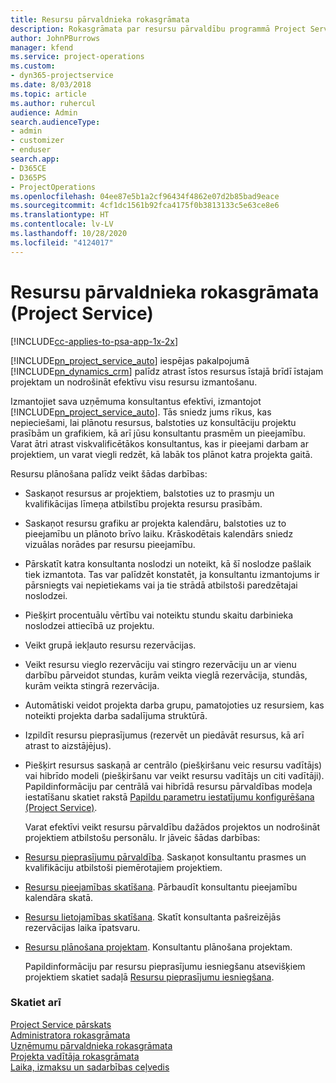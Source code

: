 ```yaml
---
title: Resursu pārvaldnieka rokasgrāmata
description: Rokasgrāmata par resursu pārvaldību programmā Project Service
author: JohnPBurrows
manager: kfend
ms.service: project-operations
ms.custom:
- dyn365-projectservice
ms.date: 8/03/2018
ms.topic: article
ms.author: ruhercul
audience: Admin
search.audienceType:
- admin
- customizer
- enduser
search.app:
- D365CE
- D365PS
- ProjectOperations
ms.openlocfilehash: 04ee87e5b1a2cf96434f4862e07d2b85bad9eace
ms.sourcegitcommit: 4cf1dc1561b92fca4175f0b3813133c5e63ce8e6
ms.translationtype: HT
ms.contentlocale: lv-LV
ms.lasthandoff: 10/28/2020
ms.locfileid: "4124017"
---
```

# <a name="resource-manager-guide-project-service"></a>Resursu pārvaldnieka rokasgrāmata (Project Service)

[!INCLUDE[cc-applies-to-psa-app-1x-2x](../includes/cc-applies-to-psa-app-1x-2x.md)]

[!INCLUDE[pn_project_service_auto](../includes/pn-project-service-auto.md)] iespējas pakalpojumā [!INCLUDE[pn_dynamics_crm](../includes/pn-dynamics-crm.md)] palīdz atrast īstos resursus īstajā brīdī īstajam projektam un nodrošināt efektīvu visu resursu izmantošanu.  
  
 Izmantojiet sava uzņēmuma konsultantus efektīvi, izmantojot [!INCLUDE[pn_project_service_auto](../includes/pn-project-service-auto.md)]. Tās sniedz jums rīkus, kas nepieciešami, lai plānotu resursus, balstoties uz konsultāciju projektu prasībām un grafikiem, kā arī jūsu konsultantu prasmēm un pieejamību. Varat ātri atrast viskvalificētākos konsultantus, kas ir pieejami darbam ar projektiem, un varat viegli redzēt, kā labāk tos plānot katra projekta gaitā.  
  
 Resursu plānošana palīdz veikt šādas darbības:  
  
- Saskaņot resursus ar projektiem, balstoties uz to prasmju un kvalifikācijas līmeņa atbilstību projekta resursu prasībām.  
  
- Saskaņot resursu grafiku ar projekta kalendāru, balstoties uz to pieejamību un plānoto brīvo laiku. Krāskodētais kalendārs sniedz vizuālas norādes par resursu pieejamību.  
  
- Pārskatīt katra konsultanta noslodzi un noteikt, kā šī noslodze pašlaik tiek izmantota. Tas var palīdzēt konstatēt, ja konsultantu izmantojums ir pārsniegts vai nepietiekams vai ja tie strādā atbilstoši paredzētajai noslodzei.  
  
- Piešķirt procentuālu vērtību vai noteiktu stundu skaitu darbinieka noslodzei attiecībā uz projektu.  
  
- Veikt grupā iekļauto resursu rezervācijas.  
  
- Veikt resursu vieglo rezervāciju vai stingro rezervāciju un ar vienu darbību pārveidot stundas, kurām veikta vieglā rezervācija, stundās, kurām veikta stingrā rezervācija.  
  
- Automātiski veidot projekta darba grupu, pamatojoties uz resursiem, kas noteikti projekta darba sadalījuma struktūrā.  
  
- Izpildīt resursu pieprasījumus (rezervēt un piedāvāt resursus, kā arī atrast to aizstājējus).  
  
- Piešķirt resursus saskaņā ar centrālo (piešķiršanu veic resursu vadītājs) vai hibrīdo modeli (piešķiršanu var veikt resursu vadītājs un citi vadītāji). Papildinformāciju par centrālā vai hibrīdā resursu pārvaldības modeļa iestatīšanu skatiet rakstā [Papildu parametru iestatījumu konfigurēšana (Project Service)](../psa/configure-additional-parameters-settings.md).  
  
  Varat efektīvi veikt resursu pārvaldību dažādos projektos un nodrošināt projektiem atbilstošu personālu. Ir jāveic šādas darbības:  
  
- [Resursu pieprasījumu pārvaldība](../psa/manage-resource-requests.md). Saskaņot konsultantu prasmes un kvalifikāciju atbilstoši piemērotajiem projektiem.  
  
- [Resursu pieejamības skatīšana](../psa/view-resource-availability.md). Pārbaudīt konsultantu pieejamību kalendāra skatā.  
  
- [Resursu lietojamības skatīšana](../psa/view-resource-utilization.md). Skatīt konsultanta pašreizējās rezervācijas laika īpatsvaru.  
  
- [Resursu plānošana projektam](../psa/schedule-resources-project.md). Konsultantu plānošana projektam.  
  
  Papildinformāciju par resursu pieprasījumu iesniegšanu atsevišķiem projektiem skatiet sadaļā [Resursu pieprasījumu iesniegšana](../psa/submit-resource-requests.md).  
  
### <a name="see-also"></a>Skatiet arī  
 [Project Service pārskats](../psa/overview.md)   
 [Administratora rokasgrāmata](../psa/admin-guide.md)   
 [Uzņēmumu pārvaldnieka rokasgrāmata](../psa/account-manager-guide.md)   
 [Projekta vadītāja rokasgrāmata](../psa/project-manager-guide.md)   
 [Laika, izmaksu un sadarbības ceļvedis](../psa/time-expense-collaboration-guide.md)

